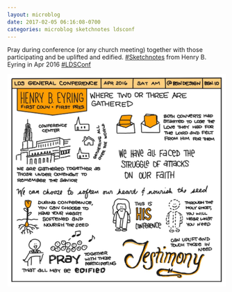 ```yaml
---
layout: microblog
date: 2017-02-05 06:16:08-0700
categories: microblog sketchnotes ldsconf
---
```

Pray during conference (or any church meeting) together with those participating and be uplifted and edified. [#Sketchnotes](/categories/sketchnotes) from Henry B. Eyring in Apr 2016 [#LDSConf](/categories/ldsconf)

![Where Two or Three are Gathered Sketchnote](/images/microblog/201702050616.jpg)
